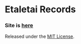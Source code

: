 # Etaletai Records  

### Site is [here](https://etaletairecords.github.io)



Released under the [MIT License](https://opensource.org/licenses/MIT).
